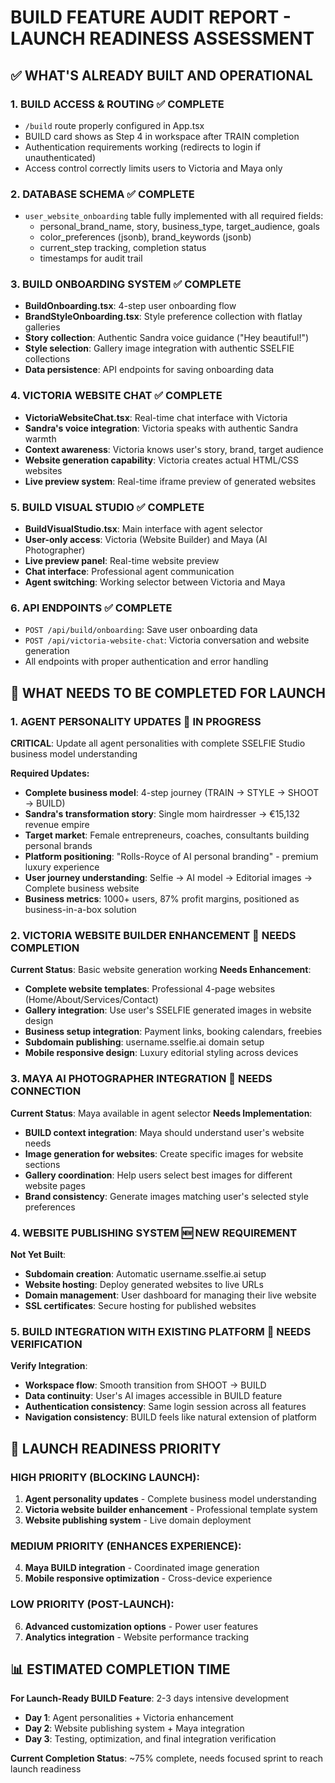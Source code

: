 # BUILD FEATURE AUDIT REPORT - LAUNCH READINESS ASSESSMENT

## ✅ WHAT'S ALREADY BUILT AND OPERATIONAL

### 1. BUILD ACCESS & ROUTING ✅ COMPLETE
- `/build` route properly configured in App.tsx
- BUILD card shows as Step 4 in workspace after TRAIN completion
- Authentication requirements working (redirects to login if unauthenticated)
- Access control correctly limits users to Victoria and Maya only

### 2. DATABASE SCHEMA ✅ COMPLETE
- `user_website_onboarding` table fully implemented with all required fields:
  - personal_brand_name, story, business_type, target_audience, goals
  - color_preferences (jsonb), brand_keywords (jsonb)
  - current_step tracking, completion status
  - timestamps for audit trail

### 3. BUILD ONBOARDING SYSTEM ✅ COMPLETE
- **BuildOnboarding.tsx**: 4-step user onboarding flow
- **BrandStyleOnboarding.tsx**: Style preference collection with flatlay galleries
- **Story collection**: Authentic Sandra voice guidance ("Hey beautiful!")
- **Style selection**: Gallery image integration with authentic SSELFIE collections
- **Data persistence**: API endpoints for saving onboarding data

### 4. VICTORIA WEBSITE CHAT ✅ COMPLETE
- **VictoriaWebsiteChat.tsx**: Real-time chat interface with Victoria
- **Sandra's voice integration**: Victoria speaks with authentic Sandra warmth
- **Context awareness**: Victoria knows user's story, brand, target audience
- **Website generation capability**: Victoria creates actual HTML/CSS websites
- **Live preview system**: Real-time iframe preview of generated websites

### 5. BUILD VISUAL STUDIO ✅ COMPLETE
- **BuildVisualStudio.tsx**: Main interface with agent selector
- **User-only access**: Victoria (Website Builder) and Maya (AI Photographer)
- **Live preview panel**: Real-time website preview
- **Chat interface**: Professional agent communication
- **Agent switching**: Working selector between Victoria and Maya

### 6. API ENDPOINTS ✅ COMPLETE
- `POST /api/build/onboarding`: Save user onboarding data
- `POST /api/victoria-website-chat`: Victoria conversation and website generation
- All endpoints with proper authentication and error handling

## 🚧 WHAT NEEDS TO BE COMPLETED FOR LAUNCH

### 1. AGENT PERSONALITY UPDATES 🔄 IN PROGRESS
**CRITICAL**: Update all agent personalities with complete SSELFIE Studio business model understanding

**Required Updates:**
- **Complete business model**: 4-step journey (TRAIN → STYLE → SHOOT → BUILD)
- **Sandra's transformation story**: Single mom hairdresser → €15,132 revenue empire
- **Target market**: Female entrepreneurs, coaches, consultants building personal brands
- **Platform positioning**: "Rolls-Royce of AI personal branding" - premium luxury experience
- **User journey understanding**: Selfie → AI model → Editorial images → Complete business website
- **Business metrics**: 1000+ users, 87% profit margins, positioned as business-in-a-box solution

### 2. VICTORIA WEBSITE BUILDER ENHANCEMENT 🔄 NEEDS COMPLETION
**Current Status**: Basic website generation working
**Needs Enhancement**:
- **Complete website templates**: Professional 4-page websites (Home/About/Services/Contact)
- **Gallery integration**: Use user's SSELFIE generated images in website design
- **Business setup integration**: Payment links, booking calendars, freebies
- **Subdomain publishing**: username.sselfie.ai domain setup
- **Mobile responsive design**: Luxury editorial styling across devices

### 3. MAYA AI PHOTOGRAPHER INTEGRATION 🔄 NEEDS CONNECTION
**Current Status**: Maya available in agent selector
**Needs Implementation**:
- **BUILD context integration**: Maya should understand user's website needs
- **Image generation for websites**: Create specific images for website sections
- **Gallery coordination**: Help users select best images for different website pages
- **Brand consistency**: Generate images matching user's selected style preferences

### 4. WEBSITE PUBLISHING SYSTEM 🆕 NEW REQUIREMENT
**Not Yet Built**:
- **Subdomain creation**: Automatic username.sselfie.ai setup
- **Website hosting**: Deploy generated websites to live URLs
- **Domain management**: User dashboard for managing their live website
- **SSL certificates**: Secure hosting for published websites

### 5. BUILD INTEGRATION WITH EXISTING PLATFORM 🔄 NEEDS VERIFICATION
**Verify Integration**:
- **Workspace flow**: Smooth transition from SHOOT → BUILD
- **Data continuity**: User's AI images accessible in BUILD feature
- **Authentication consistency**: Same login session across all features
- **Navigation consistency**: BUILD feels like natural extension of platform

## 🎯 LAUNCH READINESS PRIORITY

### HIGH PRIORITY (BLOCKING LAUNCH):
1. **Agent personality updates** - Complete business model understanding
2. **Victoria website builder enhancement** - Professional template system
3. **Website publishing system** - Live domain deployment

### MEDIUM PRIORITY (ENHANCES EXPERIENCE):
4. **Maya BUILD integration** - Coordinated image generation
5. **Mobile responsive optimization** - Cross-device experience

### LOW PRIORITY (POST-LAUNCH):
6. **Advanced customization options** - Power user features
7. **Analytics integration** - Website performance tracking

## 📊 ESTIMATED COMPLETION TIME

**For Launch-Ready BUILD Feature**: 2-3 days intensive development
- **Day 1**: Agent personalities + Victoria enhancement
- **Day 2**: Website publishing system + Maya integration  
- **Day 3**: Testing, optimization, and final integration verification

**Current Completion Status**: ~75% complete, needs focused sprint to reach launch readiness